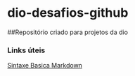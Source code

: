 # dio-desafios-github

##Repositório criado para projetos da dio

### Links úteis
[Sintaxe Basica Markdown](https://www.markdownguide.org/basic-syntax/)

